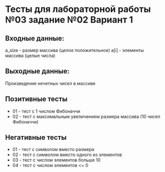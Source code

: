 # Тесты для лабораторной работы №03 задание №02 Вариант 1
## Входные данные: 
a_size - размер массива (целое положительное)
a\[i\] - элементы массива (целые числа)
## Выходные данные: 

Произведение нечетных чисел в массиве

## Позитивные тесты
 - 01 - тест с 1 числом Фибоначчи
 - 02 - тест с максимальным увеличением размера массива (10 чисел Фибоначчи)
## Негативные тесты
 - 01 - тест с символом вместо размера
 - 02 - тест с символом вместо одного из элементов
 - 03 - тест с числом элементов больше 10
 - 04 - тест с числом элементов <= 0